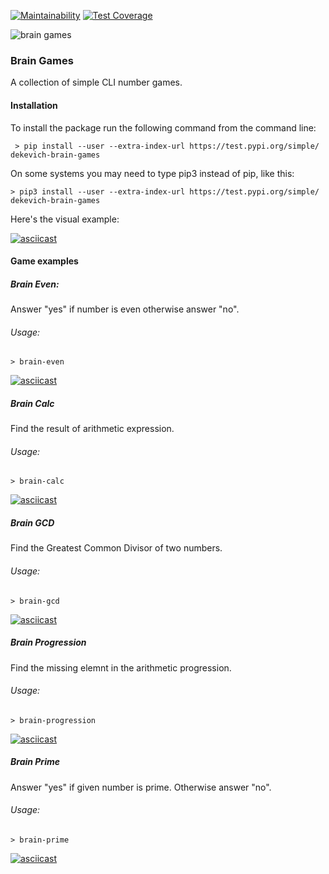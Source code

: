 [![Maintainability](https://api.codeclimate.com/v1/badges/8af4adfd87bd86328513/maintainability)](https://codeclimate.com/github/Dekevich/python-project-lvl1/maintainability)
[![Test Coverage](https://api.codeclimate.com/v1/badges/8af4adfd87bd86328513/test_coverage)](https://codeclimate.com/github/Dekevich/python-project-lvl1/test_coverage)

![brain games](https://github.com/Dekevich/python-project-lvl1/workflows/brain%20games/badge.svg?branch=master)

### Brain Games

A collection of simple CLI number games.

#### Installation

To install the package run the following command from the command line:
    
     > pip install --user --extra-index-url https://test.pypi.org/simple/ dekevich-brain-games

On some systems you may need to type pip3 instead of pip, like this:

    > pip3 install --user --extra-index-url https://test.pypi.org/simple/ dekevich-brain-games

Here's the visual example:

[![asciicast](https://asciinema.org/a/wxySOxFwhrJYH9WGBg7AZhHlH.svg)](https://asciinema.org/a/wxySOxFwhrJYH9WGBg7AZhHlH)

#### Game examples

##### Brain Even:

Answer "yes" if number is even otherwise answer "no".

###### Usage:
    
    > brain-even

[![asciicast](https://asciinema.org/a/ofjia2zBJZWYZBrdIkrZkylj4.svg)](https://asciinema.org/a/ofjia2zBJZWYZBrdIkrZkylj4)    

##### Brain Calc

Find the result of arithmetic expression.

###### Usage:
    
    > brain-calc

[![asciicast](https://asciinema.org/a/EAIa3ORYnd1MhDlaytpfhRk9j.svg)](https://asciinema.org/a/EAIa3ORYnd1MhDlaytpfhRk9j)

##### Brain GCD

Find the Greatest Common Divisor of two numbers.

###### Usage:

    > brain-gcd

[![asciicast](https://asciinema.org/a/xODhKjd8M6f1VMthJhVg7aYF1.svg)](https://asciinema.org/a/xODhKjd8M6f1VMthJhVg7aYF1)

##### Brain Progression

Find the missing elemnt in the arithmetic progression.

###### Usage:
    
    > brain-progression
    
[![asciicast](https://asciinema.org/a/pCuacgvfmvLbUoPvxMUMqu1mM.svg)](https://asciinema.org/a/pCuacgvfmvLbUoPvxMUMqu1mM)

##### Brain Prime

Answer "yes" if given number is prime. Otherwise answer "no".

###### Usage:

    > brain-prime

[![asciicast](https://asciinema.org/a/Cr4xi0C6wgfWWIr2vHIwAWGFy.svg)](https://asciinema.org/a/Cr4xi0C6wgfWWIr2vHIwAWGFy)